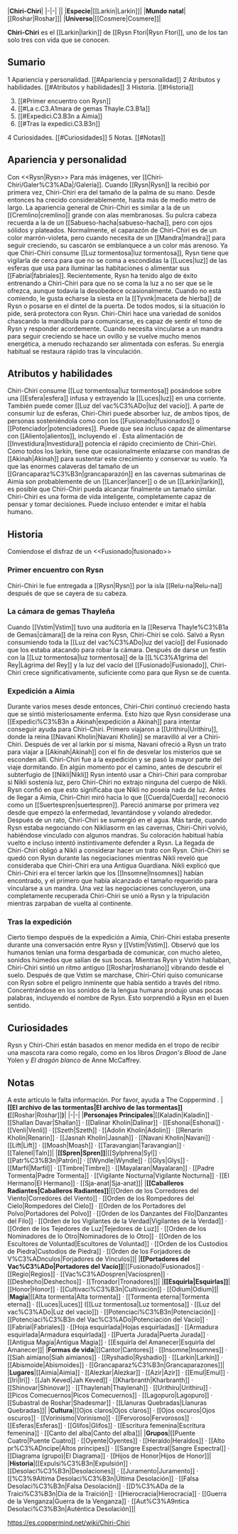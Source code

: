 

|**Chiri-Chiri**|
|-|-|
||
|**Especie**|[[Larkin\|Larkin]]|
|**Mundo natal**|[[Roshar\|Roshar]]|
|**Universo**|[[Cosmere\|Cosmere]]|

**Chiri-Chiri** es el [[Larkin\|larkin]] de [[Rysn Ftori\|Rysn Ftori]], uno de los tan solo tres con vida que se conocen.

## Sumario

1 Apariencia y personalidad. [[#Apariencia y personalidad]] 
2 Atributos y habilidades. [[#Atributos y habilidades]] 
3 Historia. [[#Historia]] 

3. [[#Primer encuentro con Rysn]] 
3. [[#La c.C3.A1mara de gemas Thayle.C3.B1a]] 
3. [[#Expedici.C3.B3n a Aimia]] 
3. [[#Tras la expedici.C3.B3n]] 


4 Curiosidades. [[#Curiosidades]] 
5 Notas. [[#Notas]] 


## Apariencia y personalidad
  Con <<Rysn\|Rysn>>
Para más imágenes, ver [[Chiri-Chiri/Galer%C3%ADa\|/Galería]].
Cuando [[Rysn\|Rysn]] la recibió por primera vez, Chiri-Chiri era del tamaño de la palma de su mano. Desde entonces ha crecido considerablemente, hasta más de medio metro de largo. La apariencia general de Chiri-Chiri es similar a la de un [[Cremlino\|cremlino]] grande con alas membranosas. Su pulcra cabeza recuerda a la de un [[Sabueso-hacha\|sabueso-hacha]], pero con ojos sólidos y plateados. Normalmente, el caparazón de Chiri-Chiri es de un color marrón-violeta, pero cuando necesita de un [[Mandra\|mandra]] para seguir creciendo, su cascarón se emblanquece a un color más arenoso.
Ya que Chiri-Chiri consume [[Luz tormentosa\|luz tormentosa]], Rysn tiene que vigilarla de cerca para que no se coma a escondidas la [[Luces\|luz]] de las esferas que usa para iluminar las habitaciones o alimentar sus [[Fabrial\|fabriales]]. Recientemente, Rysn ha tenido algo de éxito entrenando a Chiri-Chiri para que no se coma la luz a no ser que se le ofrezca, aunque todavía la desobedece ocasionalmente. Cuando no está comiendo, le gusta echarse la siesta en la [[Tyvnk\|maceta de hierba]] de Rysn o posarse en el dintel de la puerta. De todos modos, si la situación lo pide, será protectora con Rysn. Chiri-Chiri hace una variedad de sonidos chascando la mandíbula para comunicarse, es capaz de sentir el tono de Rysn y responder acordemente. Cuando necesita vincularse a un mandra para seguir creciendo se hace un ovillo y se vuelve mucho menos energética, a menudo rechazando ser alimentada con esferas. Su energía habitual se restaura rápido tras la vinculación.

## Atributos y habilidades
Chiri-Chiri consume [[Luz tormentosa\|luz tormentosa]] posándose sobre una [[Esfera\|esfera]] infusa y extrayendo la [[Luces\|luz]] en una corriente. También puede comer [[Luz del vac%C3%ADo\|luz del vacío]]. A parte de consumir luz de esferas, Chiri-Chiri puede absorber luz, de ambos tipos, de personas sosteniéndola como con los [[Fusionado\|fusionados]] o [[Potenciador\|potenciadores]]. Puede que sea incluso capaz de alimentarse con [[Aliento\|alientos]], incluyendo el .
Esta alimentación de [[Investidura\|Investidura]] potencia el rápido crecimiento de Chiri-Chiri. Como todos los larkin, tiene que ocasionalmente enlazarse con mandras de [[Akinah\|Akinah]] para sustentar este crecimiento y conservar su vuelo. Ya que las enormes calaveras del tamaño de un [[Grancaparaz%C3%B3n\|grancaparazón]] en las cavernas submarinas de Aimia son probablemente de un [[Lancer\|lancer]] o de un [[Larkin\|larkin]], es posible que Chiri-Chiri pueda alcanzar finalmente un tamaño similar.
Chiri-Chiri es una forma de vida inteligente, completamente capaz de pensar y tomar decisiones. Puede incluso entender e imitar el habla humano.

## Historia
  Comiendose el disfraz de un <<Fusionado\|fusionado>>
### Primer encuentro con Rysn
Chiri-Chiri le fue entregada a [[Rysn\|Rysn]] por la isla [[Relu-na\|Relu-na]] después de que se cayera de su cabeza.

### La cámara de gemas Thayleña
Cuando [[Vstim\|Vstim]] tuvo una auditoría en la [[Reserva Thayle%C3%B1a de Gemas\|cámara]] de la reina con Rysn, Chiri-Chiri se coló. Salvó a Rysn consumiendo toda la [[Luz del vac%C3%ADo\|luz del vacío]] del Fusionado que los estaba atacando para robar la cámara. Después de darse un festín con la [[Luz tormentosa\|luz tormentosa]] de la [[L%C3%A1grima del Rey\|Lágrima del Rey]] y la luz del vacío del [[Fusionado\|Fusionado]], Chiri-Chiri crece significativamente, suficiente como para que Rysn se de cuenta.

### Expedición a Aimia
 
Durante varios meses desde entonces, Chiri-Chiri continuó creciendo hasta que se sintió misteriosamente enferma. Esto hizo que Rysn considerase una [[Expedici%C3%B3n a Akinah\|expedición a Akinah]] para intentar conseguir ayuda para Chiri-Chiri. Primero viajaron a [[Urithiru\|Urithiru]], donde la reina [[Navani Kholin\|Navani Kholin]] se maravilló al ver a Chiri-Chiri. Después de ver al larkin por sí misma, Navani ofreció a Rysn un trato para viajar a [[Akinah\|Akinah]] con el fin de desvelar los misterios que se esconden allí. Chiri-Chiri fue a la expedición y se pasó la mayor parte del viaje dormitando. En algún momento por el camino, antes de descubrir el subterfugio de [[Nikli\|Nikli]] Rysn intentó usar a Chiri-Chiri para comprobar si Nikli sostenía luz, pero Chiri-Chiri no extrajo ninguna del cuerpo de Nikli. Rysn confió en que esto significaba que Nikli no poseía nada de luz. Antes de llegar a Aimia, Chiri-Chiri miró hacia lo que [[Cuerda\|Cuerda]] reconoció como un [[Suertespren\|suertespren]]. Pareció animarse por primera vez desde que empezó la enfermedad, levantándose y volando alrededor. Después de un rato, Chiri-Chiri se sumergió en el agua. Más tarde, cuando Rysn estaba negociando con Nikliasorm en las cavernas, Chiri-Chiri volvió, habiéndose vinculado con algunos mandras. Su coloración habitual había vuelto e incluso intentó instintivamente defender a Rysn. La llegada de Chiri-Chiri obligó a Nikli a considerar hacer un trato con Rysn. Chiri-Chiri se quedó con Rysn durante las negociaciones mientras Nikli reveló que consideraba que Chiri-Chiri era una Antigua Guardiana. Nikli explicó que Chiri-Chiri era el tercer larkin que los [[Insomne\|Insomnes]] habían encontrado, y el primero que había alcanzado el tamaño requerido para vincularse a un mandra. Una vez las negociaciones concluyeron, una completamente recuperada Chiri-Chiri se unió a Rysn y la tripulación mientras zarpaban de vuelta al continente.

### Tras la expedición
Cierto tiempo después de la expedición a Aimia, Chiri-Chiri estaba presente durante una conversación entre Rysn y [[Vstim\|Vstim]]. Observó que los humanos tenían una forma desgarbada de comunicar, con mucho aleteo, sonidos húmedos que salían de sus bocas. Mientras Rysn y Vstim hablaban, Chiri-Chiri sintió un ritmo antiguo [[Roshar\|roshariano]] vibrando desde el suelo. Después de que Vstim se marchase, Chiri-Chiri quiso comunicarse con Rysn sobre el peligro inminente que había sentido a través del ritmo. Concentrándose en los sonidos de la lengua humana produjo unas pocas palabras, incluyendo el nombre de Rysn. Esto sorprendió a Rysn en el buen sentido.

## Curiosidades
Rysn y Chiri-Chiri están basados en menor medida en el tropo de recibir una mascota rara como regalo, como en los libros *Dragon's Blood* de Jane Yolen y *El dragón blanco* de Anne McCaffrey.
## Notas

A este artículo le falta información. Por favor, ayuda a The Coppermind .
|**[[El archivo de las tormentas\|El archivo de las tormentas]] (**[[Roshar\|Roshar]]**)**|
|-|-|
|**Personajes Principales**|[[Kaladin\|Kaladin]] · [[Shallan Davar\|Shallan]] · [[Dalinar Kholin\|Dalinar]] · [[Eshonai\|Eshonai]] · [[Venli\|Venli]] · [[Szeth\|Szeth]] · [[Adolin Kholin\|Adolin]] · [[Renarin Kholin\|Renarin]] · [[Jasnah Kholin\|Jasnah]] · [[Navani Kholin\|Navani]] · [[Lift\|Lift]] · [[Moash\|Moash]] · [[Taravangian\|Taravangian]] · [[Talenel\|Taln]]|
|**[[Spren\|Spren]]**|[[Sylphrena\|Syl]] · [[Patr%C3%B3n\|Patrón]] · [[Wyndle\|Wyndle]] · [[Glys\|Glys]] · [[Marfil\|Marfil]] · [[Timbre\|Timbre]] · [[Mayalaran\|Mayalaran]] · [[Padre Tormenta\|Padre Tormenta]] · [[Vigilante Nocturna\|Vigilante Nocturna]] · [[El Hermano\|El Hermano]] · [[Sja-anat\|Sja-anat]]|
|**[[Caballeros Radiantes\|Caballeros Radiantes]]**|[[Orden de los Corredores del Viento\|Corredores del Viento]] · [[Orden de los Rompedores del Cielo\|Rompedores del Cielo]] · [[Orden de los Portadores del Polvo\|Portadores del Polvo]] · [[Orden de los Danzantes del Filo\|Danzantes del Filo]] · [[Orden de los Vigilantes de la Verdad\|Vigilantes de la Verdad]] · [[Orden de los Tejedores de Luz\|Tejedores de Luz]] · [[Orden de los Nominadores de lo Otro\|Nominadores de lo Otro]] · [[Orden de los Escultores de Voluntad\|Escultores de Voluntad]] · [[Orden de los Custodios de Piedra\|Custodios de Piedra]] · [[Orden de los Forjadores de V%C3%ADnculos\|Forjadores de Vínculos]]|
|**[[Portadores del Vac%C3%ADo\|Portadores del Vacío]]**|[[Fusionado\|Fusionados]] · [[Regio\|Regios]] · [[Vac%C3%ADospren\|Vacíospren]] · [[Deshecho\|Deshechos]] · [[Tronador\|Tronadores]]|
|**[[Esquirla\|Esquirlas]]**|[[Honor\|Honor]] · [[Cultivaci%C3%B3n\|Cultivación]] · [[Odium\|Odium]]|
|**Magia**|[[Alta tormenta\|Alta tormenta]] · [[Tormenta eterna\|Tormenta eterna]] · [[Luces\|Luces]] ([[Luz tormentosa\|Luz tormentosa]] · [[Luz del vac%C3%ADo\|Luz del vacío]]) · [[Potenciaci%C3%B3n\|Potenciación]] · [[Potenciaci%C3%B3n del Vac%C3%ADo\|Potenciación del Vacío]] · [[Fabrial\|Fabriales]] · [[Hoja esquirlada\|Hojas esquirladas]] · [[Armadura esquirlada\|Armadura esquirlada]] · [[Puerta Jurada\|Puerta Jurada]] · [[Antigua Magia\|Antigua Magia]] · [[Esquirla del Amanecer\|Esquirla del Amanecer]]|
|**Formas de vida**|[[Cantor\|Cantores]] · [[Insomne\|Insomnes]] · [[Siah aimiano\|Siah aimianos]] · [[Ryshadio\|Ryshadio]] · [[Larkin\|Larkin]] · [[Abismoide\|Abismoides]] · [[Grancaparaz%C3%B3n\|Grancaparazones]]|
|**Lugares**|[[Aimia\|Aimia]] · [[Alezkar\|Alezkar]] · [[Azir\|Azir]] · [[Emul\|Emul]] · [[Iri\|Iri]] · [[Jah Keved\|Jah Keved]] · [[Kharbranth\|Kharbranth]] · [[Shinovar\|Shinovar]] · [[Thaylenah\|Thaylenah]] · [[Urithiru\|Urithiru]] · [[Picos Comecuernos\|Picos Comecuernos]] · [[Lagopuro\|Lagopuro]] · [[Subastral de Roshar\|Shadesmar]] · [[Llanuras Quebradas\|Llanuras Quebradas]]|
|**Cultura**|[[Ojos claros\|Ojos claros]] · [[Ojos oscuros\|Ojos oscuros]] · [[Vorinismo\|Vorinismo]] · [[Fervoroso\|Fervorosos]] · [[Esferas\|Esferas]] · [[Glifos\|Glifos]] · [[Escritura femenina\|Escritura femenina]] · [[Canto del alba\|Canto del alba]]|
|**Grupos**|[[Puente Cuatro\|Puente Cuatro]] · [[Oyente\|Oyentes]] · [[Heraldo\|Heraldos]] · [[Alto pr%C3%ADncipe\|Altos príncipes]] · [[Sangre Espectral\|Sangre Espectral]] · [[Diagrama (grupo)\|El Diagrama]] · [[Hijos de Honor\|Hijos de Honor]]|
|**Historia**|[[Expulsi%C3%B3n\|Expulsión]] · [[Desolaci%C3%B3n\|Desolaciones]] · [[Juramento\|Juramento]] · [[%C3%9Altima Desolaci%C3%B3n\|Última Desolación]] · [[Falsa Desolaci%C3%B3n\|Falsa Desolación]] · [[D%C3%ADa de la Traici%C3%B3n\|Día de la Traición]] · [[Hierocracia\|Hierocracia]] · [[Guerra de la Venganza\|Guerra de la Venganza]] · [[Aut%C3%A9ntica Desolaci%C3%B3n\|Auténtica Desolación]]|



https://es.coppermind.net/wiki/Chiri-Chiri